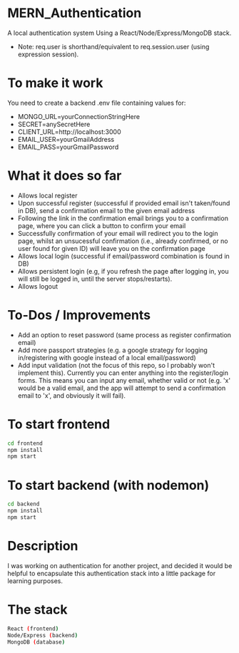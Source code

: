 # MERN_Authentication
A local authentication system Using a React/Node/Express/MongoDB stack.
* Note: req.user is shorthand/equivalent to req.session.user (using expression session).

# To make it work
You need to create a backend .env file containing values for:
* MONGO_URL=yourConnectionStringHere
* SECRET=anySecretHere
* CLIENT_URL=http://localhost:3000
* EMAIL_USER=yourGmailAddress
* EMAIL_PASS=yourGmailPassword

# What it does so far
* Allows local register
* Upon successful register (successful if provided email isn't taken/found in DB), send a confirmation email to the given email address
* Following the link in the confirmation email brings you to a confirmation page, where you can click a button to confirm your email
* Successfully confirmation of your email will redirect you to the login page, whilst an unsucessful confirmation (i.e., already confirmed, or no user found for given ID) will leave you on the confirmation page
* Allows local login (successful if email/password combination is found in DB)
* Allows persistent login (e.g, if you refresh the page after logging in, you will still be logged in, until the server stops/restarts).
* Allows logout

# To-Dos / Improvements
- Add an option to reset password (same process as register confirmation email)
- Add more passport strategies (e.g. a google strategy for logging in/registering with google instead of a local email/password)
- Add input validation (not the focus of this repo, so I probably won't implement this). Currently you can enter anything into the register/login forms. This means you can input any email, whether valid or not (e.g. 'x' would be a valid email, and the app will attempt to send a confirmation email to 'x', and obviously it will fail).

# To start frontend
```bash
cd frontend
npm install
npm start
```

# To start backend (with nodemon)
```bash
cd backend
npm install
npm start
```

# Description

I was working on authentication for another project, and decided it would be helpful to encapsulate this authentication stack into a little package for learning purposes.


# The stack
```bash
React (frontend)
Node/Express (backend)
MongoDB (database)
```
